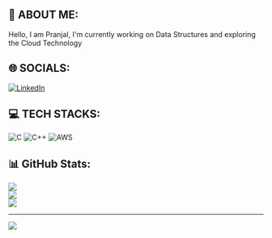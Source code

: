 
<!--  
# 💫 About Me:
Hello, I am Pranjal, I'm currently working on Data Structures and exploring<br>the Cloud Technology.<br>


# 🌐 Socials:
[![LinkedIn](https://img.shields.io/badge/LinkedIn-%230077B5.svg?logo=linkedin&logoColor=white)](https://linkedin.com/in/https://www.linkedin.com/in/pranjal-nikhade-3510b723a/) 

# 💻 Tech Stack:
![C](https://img.shields.io/badge/c-%2300599C.svg?style=for-the-badge&logo=c&logoColor=white) ![C++](https://img.shields.io/badge/c++-%2300599C.svg?style=for-the-badge&logo=c%2B%2B&logoColor=white) ![Python](https://img.shields.io/badge/python-3670A0?style=for-the-badge&logo=python&logoColor=ffdd54) ![Flutter](https://img.shields.io/badge/Flutter-%2302569B.svg?style=for-the-badge&logo=Flutter&logoColor=white)
# 📊 GitHub Stats:
![](https://github-readme-stats.vercel.app/api?username=pn3425&theme=blueberry&hide_border=false&include_all_commits=false&count_private=false)<br/>
![](https://github-readme-streak-stats.herokuapp.com/?user=pn3425&theme=blueberry&hide_border=false)<br/>
![](https://github-readme-stats.vercel.app/api/top-langs/?username=pn3425&theme=blueberry&hide_border=false&include_all_commits=false&count_private=false&layout=compact)


 -->

## 💫 ABOUT ME:
Hello, I am Pranjal, I'm currently working on Data Structures and exploring the Cloud Technology


## 🌐 SOCIALS:
[![LinkedIn](https://img.shields.io/badge/LinkedIn-%230077B5.svg?logo=linkedin&logoColor=white)](https://linkedin.com/in/https://www.linkedin.com/in/pranjal-nikhade-3510b723a) 

## 💻 TECH STACKS:
![C](https://img.shields.io/badge/c-%2300599C.svg?style=for-the-badge&logo=c&logoColor=white) ![C++](https://img.shields.io/badge/c++-%2300599C.svg?style=for-the-badge&logo=c%2B%2B&logoColor=white) ![AWS](https://img.shields.io/badge/AWS-%23FF9900.svg?style=for-the-badge&logo=amazon-aws&logoColor=white)
## 📊 GitHub Stats:
![](https://github-readme-stats.vercel.app/api?username=pn3425&theme=merko&hide_border=false&include_all_commits=true&count_private=false)<br/>
![](https://github-readme-streak-stats.herokuapp.com/?user=pn3425&theme=merko&hide_border=false)<br/>
![](https://github-readme-stats.vercel.app/api/top-langs/?username=pn3425&theme=merko&hide_border=false&include_all_commits=true&count_private=false&layout=compact)

---
[![](https://visitcount.itsvg.in/api?id=pn3425&icon=0&color=0)](https://visitcount.itsvg.in)

<!-- Proudly created with GPRM ( https://gprm.itsvg.in ) -->
